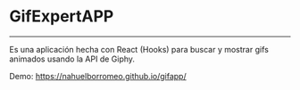 <h1> GifExpertAPP </h1>
<hr/>
Es una aplicación hecha con React (Hooks) para buscar y mostrar gifs animados usando la API de Giphy.

Demo: https://nahuelborromeo.github.io/gifapp/
